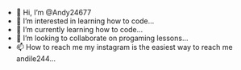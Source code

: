 - 👋 Hi, I’m @Andy24677
- 👀 I’m interested in learning how to code...
- 🌱 I’m currently learning how to code...
- 💞️ I’m looking to collaborate on progaming lessons...
- 📫 How to reach me my instagram is the easiest way to reach me andile244...

<!---
Andy24677/Andy24677 is a ✨ special ✨ repository because its `README.md` (this file) appears on your GitHub profile.
You can click the Preview link to take a look at your changes.
--->
